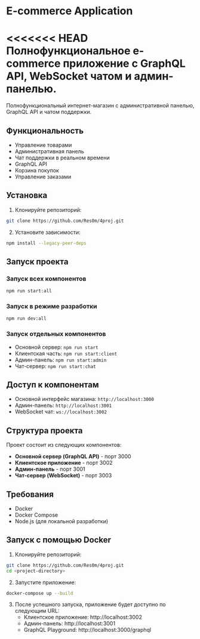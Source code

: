 # E-commerce Application

<<<<<<< HEAD
Полнофункциональное e-commerce приложение с GraphQL API, WebSocket чатом и админ-панелью.
=======
Полнофункциональный интернет-магазин с административной панелью, GraphQL API и чатом поддержки.

## Функциональность

- Управление товарами
- Административная панель
- Чат поддержки в реальном времени
- GraphQL API
- Корзина покупок
- Управление заказами

## Установка

1. Клонируйте репозиторий:
```bash
git clone https://github.com/Res0m/4proj.git
```

2. Установите зависимости:
```bash
npm install --legacy-peer-deps
```

## Запуск проекта

### Запуск всех компонентов
```bash
npm run start:all
```

### Запуск в режиме разработки
```bash
npm run dev:all
```

### Запуск отдельных компонентов

- Основной сервер: `npm run start`
- Клиентская часть: `npm run start:client`
- Админ-панель: `npm run start:admin`
- Чат-сервер: `npm run start:chat`

## Доступ к компонентам

- Основной интерфейс магазина: `http://localhost:3000`
- Админ-панель: `http://localhost:3001`
- WebSocket чат: `ws://localhost:3002`


## Структура проекта

Проект состоит из следующих компонентов:

- **Основной сервер (GraphQL API)** - порт 3000
- **Клиентское приложение** - порт 3002
- **Админ-панель** - порт 3001
- **Чат-сервер (WebSocket)** - порт 3003

## Требования

- Docker
- Docker Compose
- Node.js (для локальной разработки)

## Запуск с помощью Docker

1. Клонируйте репозиторий:
```bash
git clone https://github.com/Res0m/4proj.git
cd <project-directory>
```

2. Запустите приложение:
```bash
docker-compose up --build
```

3. После успешного запуска, приложение будет доступно по следующим URL:
   - Клиентское приложение: http://localhost:3002
   - Админ-панель: http://localhost:3001
   - GraphQL Playground: http://localhost:3000/graphql





